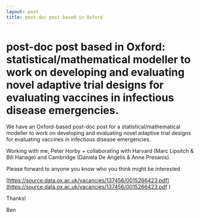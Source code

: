 ```yaml
---
layout: post
title: post-doc post based in Oxford
---
```

# post-doc post based in Oxford: statistical/mathematical modeller to work on developing and evaluating novel adaptive trial designs for evaluating vaccines in infectious disease emergencies.

We have an Oxford-based post-doc post for a statistical/mathematical modeller to work on developing and evaluating novel adaptive trial designs for evaluating vaccines in infectious disease emergencies.

Working with me, Peter Horby + collaborating with Harvard (Marc Lipsitch & Bill Hanage) and Cambridge (Daniela De Angelis & Anne Presanis).

Please forward to anyone you know who you think might be interested


[https://source.data.ox.ac.uk/vacancies/137456/0015266423.pdf](https://source.data.ox.ac.uk/vacancies/137456/0015266423.pdf
)

Thanks!

Ben


